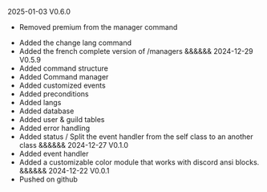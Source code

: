 2025-01-03
V0.6.0
- Removed premium from the manager command
+ Added the change lang command
+ Added the french complete version of /managers
&&&&&&
2024-12-29
V0.5.9
+ Added command structure
+ Added Command manager
+ Added customized events
+ Added preconditions
+ Added langs
+ Added database
+ Added user & guild tables
+ Added error handling
+ Added status
/ Split the event handler from the self class to an another class
&&&&&&
2024-12-27
V0.1.0
+ Added event handler
+ Added a customizable color module that works with discord ansi blocks.
&&&&&&
2024-12-22
V0.0.1
+ Pushed on github

